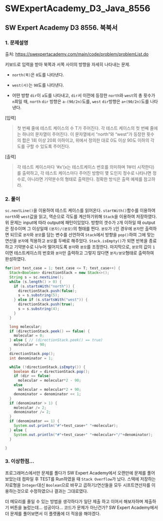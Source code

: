 # SWExpertAcademy_D3_Java_8556

## SW Expert Academy D3 8556. 북북서

### 1. 문제설명

출처: https://swexpertacademy.com/main/code/problem/problemList.do

키보드로 입력을 받아 북쪽과 서쪽 사이의 방향을 자세히 나타내는 문제.

* `north(북)`은 `0`도를 나타낸다.

* `west(서)`는 `90`도를 나타낸다.

* 어떤 방향 `dir`이 `a`도를 나타내고, `dir`서 이전에 등장한 `north`와 `west`의 총 횟수가 `n`회일 때,
`north` `dir` 방향은 `a-(90/2n)`도를, `west` `dir`방향은 `a+(90/2n)`도를 나타낸다.

[입력]
> 첫 번째 줄에 테스트 케이스의 수 T가 주어진다.
> 각 테스트 케이스의 첫 번째 줄에는 하나의 문자열이 주어진다.
> 이 문자열에서 “north”와 “west”가 등장한 횟수의 합은 1회 이상 20회 이하이고,
> 위에서 정의한 대로 0도 이상 90도 이하의 각도를 구할 수 있도록 주어진다.


[출력]
> 각 테스트 케이스마다 ‘#x’(x는 테스트케이스 번호를 의미하며 1부터 시작한다)를 출력하고,
> 각 테스트 케이스마다 주어진 방향이 몇 도인지 정수로 나타나면 정수로,
> 아니라면 기약분수의 형태로 출력한다. 정확한 방식은 출력 예제를 참고하라.

### 2. 풀이

`sc.nextLine()`을 이용하여 테스트 케이스를 읽어온다. `startWith()`함수를 이용하여 `north`와 `west`값을 읽고, 역순으로 각도를 계산하기위해 `Stack`을 이용하여 저장하였다. 위 문제는 input에 따라 output에 패턴이있었다. 방향의 갯수가 `2`개 이하일 때 output은 정수이며 그 이상일때 `(분자)/(분모)`의 형태를 띈다. `분모`가 `1`인 경우에 `분자`만 출력하면 되므로 `분자`와 `분모`를 담는 변수를 선언하여 `Stack`에서 방향을 `pop()`하여 그에 맞는 연산을 `분자`에 적용하고 `분모`를 두배로 해주었다. `Stack.isEmpty()`가 되면 반복을 종료하고 기약분수로 나누어 떨어지도록 `분자`와 `분모`를 조정한다. 마지막으로, `분모`의 값이 `1`이면 테스트케이스의 번호와 `분자`만 출력하고 그렇지 않다면 `분자/분모`형태로 출력하여 완성하였다.

```java
for(int test_case = 1; test_case <= T; test_case++) {
  Stack<Boolean> directionStack = new Stack<>();
  String s = sc.nextLine();
  while (s.length() > 0) {
    if (s.startsWith("north")) {
      directionStack.push(false);
      s = s.substring(5);
    } else if (s.startsWith("west")) {
      directionStack.push(true);
      s = s.substring(4);
    }
  }

  long molecular;
  if (directionStack.peek() == false) {
    molecular = 0;
  } else { // (directionStack.peek() == true)
    molecular = 90;
  }
  directionStack.pop();
  int denominator = 1;

  while (!directionStack.isEmpty()) {
    boolean dir = directionStack.pop();
    if (dir == false)
      molecular = molecular*2 - 90;
    else 
      molecular = molecular*2 + 90;
    denominator = denominator << 1;
  }
  if (denominator > 1) {
    molecular /= 2;
    denominator /= 2;
  }
  if (denominator == 1) {
    System.out.println("#"+test_case+" "+molecular);
  } else {
    System.out.println("#"+test_case+" "+molecular+"/"+denominator);
  }

}
```

### 3. 이상한점...

프로그래머스에서만 문제를 풀다가 SW Expert Academy에서 오랜만에 문제를 풀어보았는데 컴파일 후 TEST를 Run하였을 때 `Stack Overflow`가 났다. 스택에 저장하는 자료형을 `Integer`대신 `Boolean`으로 바꾸고 곱하기`2`연산들을 모두 시프트연산자를 이용하는것으로 수정하였으나 결과는 그대로였다.

더 메모리를 줄일 수 있는 방법을 생각하다가 일단 제출 하고 이어서 해보자하며 제출하기 버튼을 눌렀는데... 성공이다... 코드가 문제가 아닌건가? SW Expert Academy에서 더 문제를 풀어보면서 이 플랫폼에 더 적응을 해야겠다. 
